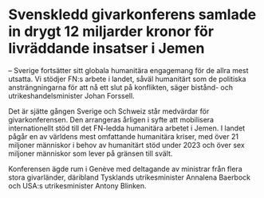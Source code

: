 # Svenskledd givarkonferens samlade in drygt 12 miljarder kronor för livräddande insatser i Jemen

– Sverige fortsätter sitt globala humanitära engagemang för de allra mest utsatta. Vi stödjer FN:s arbete i landet, såväl humanitärt som de politiska ansträngningarna för att nå ett slut på konflikten, säger bistånd- och utrikeshandelsminister Johan Forssell.

Det är sjätte gången Sverige och Schweiz står medvärdar för givarkonferensen. Den arrangeras årligen i syfte att mobilisera internationellt stöd till det FN-ledda humanitära arbetet i Jemen. I landet pågår en av världens mest omfattande humanitära kriser, med över 21 miljoner människor i behov av humanitärt stöd under 2023 och över sex miljoner människor som lever på gränsen till svält.

Konferensen ägde rum i Genève med deltagande av ministrar från flera stora givarländer, däribland Tysklands utrikesminister Annalena Baerbock och USA:s utrikesminister Antony Blinken.
